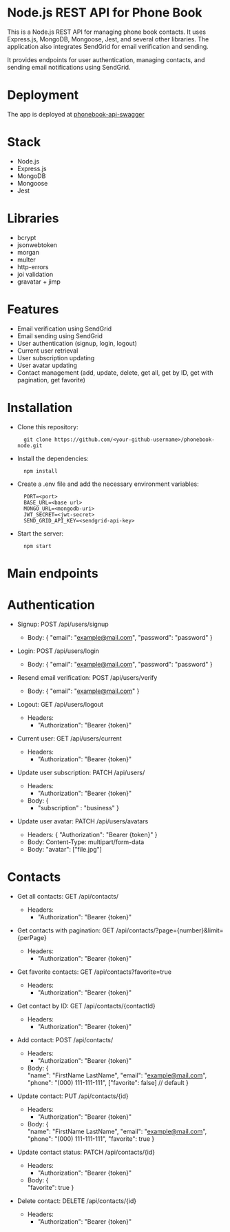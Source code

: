 #  Node.js REST API for Phone Book

This is a Node.js REST API for managing phone book contacts. It uses Express.js, MongoDB, Mongoose, Jest, and several other libraries.
The application also integrates SendGrid for email verification and sending.

It provides endpoints for user authentication, managing contacts, and sending email notifications using SendGrid.

# Deployment
The app is deployed at [phonebook-api-swagger](https://phonebook-api-node.onrender.com/api#/)

# Stack

  * Node.js
  * Express.js
  * MongoDB
  * Mongoose
  * Jest
  
# Libraries

  * bcrypt
  * jsonwebtoken
  * morgan
  * multer
  * http-errors
  * joi validation
  * gravatar + jimp
  
  
# Features
   * Email verification using SendGrid
   * Email sending using SendGrid
   * User authentication (signup, login, logout)
   * Current user retrieval
   * User subscription updating
   * User avatar updating
   * Contact management (add, update, delete, get all, get by ID, get with pagination, get favorite)

# Installation

  * Clone this repository:
          
          git clone https://github.com/<your-github-username>/phonebook-node.git

  * Install the dependencies:
  
          npm install

  * Create a .env file and add the necessary environment variables:
      
          PORT=<port>
          BASE_URL=<base url>
          MONGO_URL=<mongodb-uri>
          JWT_SECRET=<jwt-secret>
          SEND_GRID_API_KEY=<sendgrid-api-key>

  * Start the server:
  
          npm start

# Main endpoints

# Authentication

* Signup: POST /api/users/signup
  * Body: {
     "email": "example@mail.com",
     "password": "password"
    }

* Login: POST /api/users/login
  * Body: {
     "email": "example@mail.com",
     "password": "password"
    }
 
* Resend email verification: POST /api/users/verify
   * Body: {
       "email": "example@mail.com"
      }
 
 * Logout: GET /api/users/logout
    * Headers: 
        * "Authorization": "Bearer {token}"
        
 * Current user: GET /api/users/current
    * Headers: 
        * "Authorization": "Bearer {token}"
        
 * Update user subscription: PATCH /api/users/
    * Headers: 
        * "Authorization": "Bearer {token}"
    * Body: {
        * "subscription" : "business"
      }
      
 * Update user avatar: PATCH /api/users/avatars
      * Headers: { "Authorization": "Bearer {token}" }
      * Body: Content-Type: multipart/form-data
      * Body: "avatar": ["file.jpg"]


# Contacts
* Get all contacts: GET /api/contacts/
  * Headers: 
    * "Authorization": "Bearer {token}"
    
* Get contacts with pagination: GET /api/contacts/?page={number}&limit={perPage}
  * Headers: 
    * "Authorization": "Bearer {token}"

* Get favorite contacts: GET /api/contacts?favorite=true
  * Headers: 
    * "Authorization": "Bearer {token}"

* Get contact by ID: GET /api/contacts/{contactId}
  * Headers: 
    * "Authorization": "Bearer {token}"

* Add contact: POST /api/contacts/
   * Headers: 
     * "Authorization": "Bearer {token}"   
   * Body: {   
     "name": "FirstName LastName",
     "email": "example@mail.com",
     "phone": "(000) 111-111-111",
     ["favorite": false] // default
     }
    
* Update contact: PUT /api/contacts/{id}
   * Headers: 
      * "Authorization": "Bearer {token}"   
   * Body: {   
       "name": "FirstName LastName",
       "email": "example@mail.com",
       "phone": "(000) 111-111-111",
       "favorite": true
     }

* Update contact status: PATCH /api/contacts/{id}
   * Headers: 
      * "Authorization": "Bearer {token}"   
   * Body: {   
       "favorite": true
     }
     
* Delete contact: DELETE /api/contacts/{id}
   * Headers: 
      * "Authorization": "Bearer {token}"   



        

